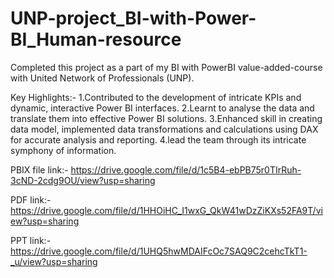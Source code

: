 # UNP-project_BI-with-Power-BI_Human-resource

Completed this project as a part of my BI with PowerBI value-added-course with United Network of Professionals (UNP).

Key Highlights:-
1.Contributed to the development of intricate KPIs and dynamic, interactive Power BI interfaces.
2.Learnt to analyse the data and translate them into effective Power BI solutions.
3.Enhanced skill in creating data model, implemented data transformations and calculations using DAX for accurate analysis and reporting.
4.lead the team through its intricate symphony of information.

PBIX file link:- https://drive.google.com/file/d/1c5B4-ebPB75r0TIrRuh-3cND-2cdg9OU/view?usp=sharing

PDF link:- https://drive.google.com/file/d/1HHOiHC_I1wxG_QkW41wDzZiKXs52FA9T/view?usp=sharing

PPT link:- https://drive.google.com/file/d/1UHQ5hwMDAIFcOc7SAQ9C2cehcTkT1-_u/view?usp=sharing
                                       
